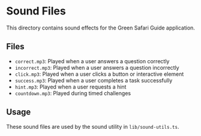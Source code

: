 # Sound Files

This directory contains sound effects for the Green Safari Guide application.

## Files

- `correct.mp3`: Played when a user answers a question correctly
- `incorrect.mp3`: Played when a user answers a question incorrectly
- `click.mp3`: Played when a user clicks a button or interactive element
- `success.mp3`: Played when a user completes a task successfully
- `hint.mp3`: Played when a user requests a hint
- `countdown.mp3`: Played during timed challenges

## Usage

These sound files are used by the sound utility in `lib/sound-utils.ts`.

